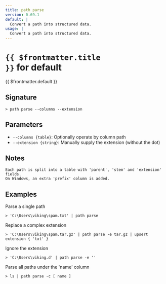 ```yaml
---
title: path parse
version: 0.69.1
default: |
  Convert a path into structured data.
usage: |
  Convert a path into structured data.
---
```


# <code>{{ $frontmatter.title }}</code> for default

<div style='white-space: pre-wrap;margin-top: 10px'>{{ $frontmatter.default }}</div>

## Signature

```> path parse --columns --extension```

## Parameters

 -  `--columns {table}`: Optionally operate by column path
 -  `--extension {string}`: Manually supply the extension (without the dot)

## Notes
```text
Each path is split into a table with 'parent', 'stem' and 'extension' fields.
On Windows, an extra 'prefix' column is added.
```
## Examples

Parse a single path
```shell
> 'C:\Users\viking\spam.txt' | path parse
```

Replace a complex extension
```shell
> 'C:\Users\viking\spam.tar.gz' | path parse -e tar.gz | upsert extension { 'txt' }
```

Ignore the extension
```shell
> 'C:\Users\viking.d' | path parse -e ''
```

Parse all paths under the 'name' column
```shell
> ls | path parse -c [ name ]
```

